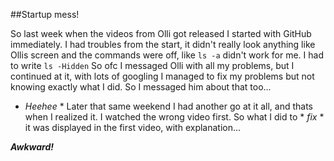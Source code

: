 ##Startup mess!

So last week when the videos from Olli got released I started with GitHub immediately. 
I had troubles from the start, it didn't really look anything like Ollis screen and 
the commands were off, like ```ls -a``` didn't work for me. I had to write ``` ls -Hidden ```
So ofc I messaged Olli with all my problems, but I continued at it, with lots of googling 
I managed to fix my problems but not knowing exactly what I did. So I messaged him about that too...
* *Heehee* *
Later that same weekend I had another go at it all, and thats when I realized it. I watched the wrong
video first. So what I did to * *fix* * it was displayed in the first video, with explanation...

***Awkward!***